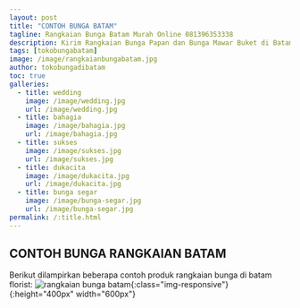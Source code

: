 ```yaml
---
layout: post
title: "CONTOH BUNGA BATAM"
tagline: Rangkaian Bunga Batam Murah Online 081396353338
description: Kirim Rangkaian Bunga Papan dan Bunga Mawar Buket di Batam kini semakin mudah dan simpel karena hadirnya salah satu florist kota batam terbaik.
tags: [tokobungabatam]
image: /image/rangkaianbungabatam.jpg
author: tokobungadibatam
toc: true
galleries:
  - title: wedding
    image: /image/wedding.jpg
    url: /image/wedding.jpg
  - title: bahagia
    image: /image/bahagia.jpg
    url: /image/bahagia.jpg
  - title: sukses
    image: /image/sukses.jpg
    url: /image/sukses.jpg
  - title: dukacita
    image: /image/dukacita.jpg
    url: /image/dukacita.jpg
  - title: bunga segar
    image: /image/bunga-segar.jpg
    url: /image/bunga-segar.jpg
permalink: /:title.html
---
```


## CONTOH BUNGA RANGKAIAN BATAM
Berikut dilampirkan beberapa contoh produk rangkaian bunga di batam florist:
![rangkaian bunga batam](/path/to/rangkaianbungabatam.jpg "rangkaian bunga batam"){:class="img-responsive"}{:height="400px" width="600px"}
